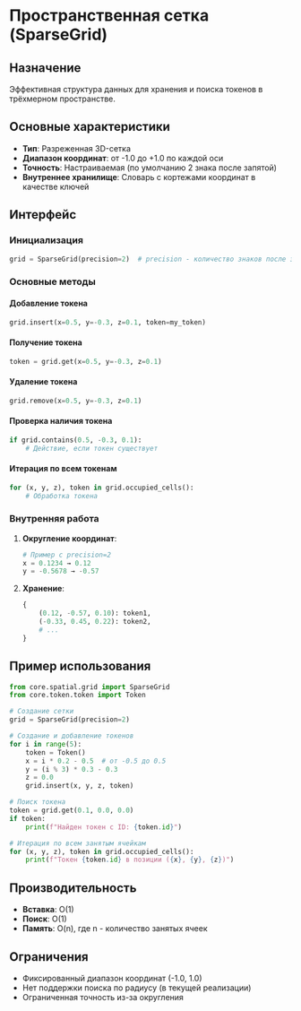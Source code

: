 # Пространственная сетка (SparseGrid)

## Назначение
Эффективная структура данных для хранения и поиска токенов в трёхмерном пространстве.

## Основные характеристики
- **Тип**: Разреженная 3D-сетка
- **Диапазон координат**: от -1.0 до +1.0 по каждой оси
- **Точность**: Настраиваемая (по умолчанию 2 знака после запятой)
- **Внутреннее хранилище**: Словарь с кортежами координат в качестве ключей

## Интерфейс

### Инициализация
```python
grid = SparseGrid(precision=2)  # precision - количество знаков после запятой
```

### Основные методы

#### Добавление токена
```python
grid.insert(x=0.5, y=-0.3, z=0.1, token=my_token)
```

#### Получение токена
```python
token = grid.get(x=0.5, y=-0.3, z=0.1)
```

#### Удаление токена
```python
grid.remove(x=0.5, y=-0.3, z=0.1)
```

#### Проверка наличия токена
```python
if grid.contains(0.5, -0.3, 0.1):
    # Действие, если токен существует
```

#### Итерация по всем токенам
```python
for (x, y, z), token in grid.occupied_cells():
    # Обработка токена
```

### Внутренняя работа
1. **Округление координат**:
   ```python
   # Пример с precision=2
   x = 0.1234 → 0.12
   y = -0.5678 → -0.57
   ```

2. **Хранение**:
   ```python
   {
       (0.12, -0.57, 0.10): token1,
       (-0.33, 0.45, 0.22): token2,
       # ...
   }
   ```

## Пример использования
```python
from core.spatial.grid import SparseGrid
from core.token.token import Token

# Создание сетки
grid = SparseGrid(precision=2)

# Создание и добавление токенов
for i in range(5):
    token = Token()
    x = i * 0.2 - 0.5  # от -0.5 до 0.5
    y = (i % 3) * 0.3 - 0.3
    z = 0.0
    grid.insert(x, y, z, token)

# Поиск токена
token = grid.get(0.1, 0.0, 0.0)
if token:
    print(f"Найден токен с ID: {token.id}")

# Итерация по всем занятым ячейкам
for (x, y, z), token in grid.occupied_cells():
    print(f"Токен {token.id} в позиции ({x}, {y}, {z})")
```

## Производительность
- **Вставка**: O(1)
- **Поиск**: O(1)
- **Память**: O(n), где n - количество занятых ячеек

## Ограничения
- Фиксированный диапазон координат (-1.0, 1.0)
- Нет поддержки поиска по радиусу (в текущей реализации)
- Ограниченная точность из-за округления
